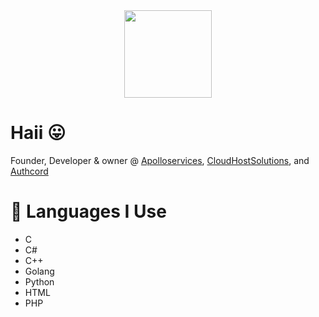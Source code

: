 <div id="header" align="center">
  <img src="[https://media.giphy.com/media/M9gbBd9nbDrOTu1Mqx/giphy.gif](https://cdn.discordapp.com/attachments/1066513793854750862/1066851073622548520/index.png)" width="140"/>
  
</div>


# Haii 😛

Founder, Developer & owner @ <a href="https://apolloservices.xyz">Apolloservices</a>, <a href="https://cloudhostsolutions.co">CloudHostSolutions</a>, and <a href="https://authcord.xyz">Authcord</a>


# 🐸 Languages I Use
- C
- C#
- C++
- Golang
- Python
- HTML 
- PHP
<div>


